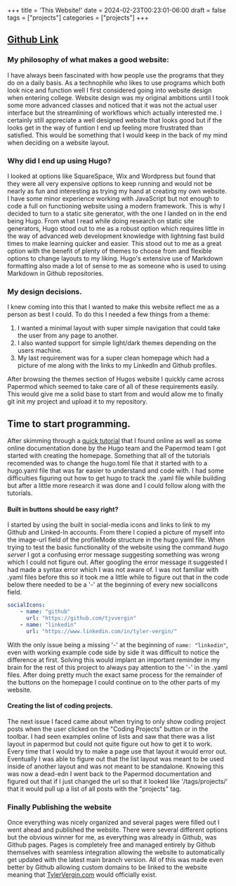 +++
title = 'This Website!'
date = 2024-02-23T00:23:01-06:00
draft = false
tags = ["projects"]
categories = ["projects"]
+++
## [Github Link](https://github.com/tjvvergin/myportfolio)
### My philosophy of what makes a good website:
I have always been fascinated with how people use the programs that they do on a daily basis. As a technophile who likes to use programs which both look nice and function well I first considered going into website design when entering college. Website design was my original ambitions until I took some more advanced classes and noticed that it was not the actual user interface but the streamlining of workflows which actually interested me. I certainly still appreciate a well designed website that looks good but if the looks get in the way of funtion I end up feeling more frustrated than satisfied. This would be something that I would keep in the back of my mind when deciding on a website layout.
### Why did I end up using Hugo?
 I looked at options like SquareSpace, Wix and Wordpress but found that they were all very expensive options to keep running and would not be nearly as fun and interesting as trying my hand at creating my own website. I have some minor experience working with JavaScript but not enough to code a full on functioning website using a modern framework. This is why I decided to turn to a static site generator, with the one I landed on in the end being Hugo. From what I read while doing research on static site generators, Hugo stood out to me as a robust option which requires little in the way of advanced web development knowledge with lightning fast build times to make learning quicker and easier. This stood out to me as a great option with the benefit of plenty of themes to choose from and flexible options to change layouts to my liking. Hugo's extensive use of Markdown formatting also made a lot of sense to me as someone who is used to using Markdown in Github repositories. 
### My design decisions.
I knew coming into this that I wanted to make this website reflect me as a person as best I could. To do this I needed a few things from a theme: 
1. I wanted a minimal layout with super simple navigation that could take the user from any page to another. 
2. I also wanted support for simple light/dark themes depending on the users machine. 
3. My last requirement was for a super clean homepage which had a picture of me along with the links to my LinkedIn and Github profiles.

After browsing the themes section of Hugos website I quickly came across Papermod which seemed to take care of all of these requirements easily. This would give me a solid base to start from and would allow me to finally git init my project and upload it to my repository.
## Time to start programming.
After skimming through a [quick tutorial](https://www.youtube.com/watch?v=hjD9jTi_DQ4) that I found online as well as some online documentation done by the Hugo team and the Papermod team I got started with creating the homepage. Something that all of the tutorials recomended was to change the hugo.toml file that it started with to a hugo.yaml file that was far easier to understand and code with. I had some difficulties figuring out how to get hugo to track the .yaml file while building but after a little more research it was done and I could follow along with the tutorials.

#### Built in buttons should be easy right?
I started by using the built in social-media icons and links to link to my Github and Linked-In accounts. From there I copied a picture of myself into the image-url field of the profileMode structure in the hugo.yaml file. When trying to test the basic functionality of the website using the command *hugo server* I got a confusing error message suggesting something was wrong which I could not figure out. After googling the error message it suggested I had made a syntax error which I was not aware of. I was not familiar with .yaml files before this so it took me a little while to figure out that in the code below there needed to be a '-' at the beginning of every new socialIcons field. 
```yaml
socialIcons: 
    - name: "github"
      url: "https://github.com/tjvvergin"
    - name: "linkedin"
      url: "https://www.linkedin.com/in/tyler-vergin/"
```
With the only issue being a missing '-' at the beginning of `name: "linkedin"`, even with working example code side by side it was difficult to notice the difference at first. Solving this would implant an important reminder in my brain for the rest of this project to always pay attention to the '-' in the .yaml files. After doing pretty much the exact same process for the remainder of the buttons on the homepage I could continue on to the other parts of my website. 

#### Creating the list of coding projects.
The next issue I faced came about when trying to only show coding project posts when the user clicked on the "Coding Projects" button or in the toolbar. I had seen examples online of lists and saw that there was a list layout in papermod but could not quite figure out how to get it to work. Every time that I would try to make a page use that layout it would error out. Eventually I was able to figure out that the list layout was meant to be used inside of another layout and was not meant to be standalone. Knowing this was now a dead-edn I went back to the Papermod documentation and figured out that if I just changed the url so that it looked like '/tags/projects/' that it would pull up a list of all posts with the "projects" tag. 

### Finally Publishing the website
Once everything was nicely organized and several pages were filled out I went ahead and published the website. There were several different options but the obvious winner for me, as everything was already in Github, was Github pages. Pages is completely free and managed entirely by Github themselves with seamless integration allowing the website to automatically get updated with the latest main branch version. All of this was made even better by Github allowing custom domains to be linked to the website meaning that [TylerVergin.com](https://tylervergin.com) would officially exist.




